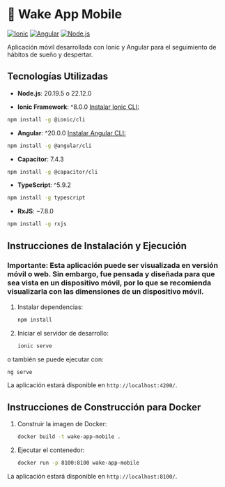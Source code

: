 # 🚀 Wake App Mobile

[![Ionic](https://img.shields.io/badge/Ionic-%E2%89%A58.0.0-3880FF?logo=ionic&logoColor=white)](https://ionicframework.com/)
[![Angular](https://img.shields.io/badge/Angular-%E2%89%A520.0.0-DD0031?logo=angular&logoColor=white)](https://angular.io/)
[![Node.js](https://img.shields.io/badge/Node.js-%E2%89%A514.0.0-339933?logo=node.js&logoColor=white)](https://nodejs.org/)


Aplicación móvil desarrollada con Ionic y Angular para el seguimiento de hábitos de sueño y despertar.

## Tecnologías Utilizadas
- **Node.js**: 20.19.5 o 22.12.0


- **Ionic Framework**: ^8.0.0 [Instalar Ionic CLI:](https://ionicframework.com/docs/intro/cli)
```bash
npm install -g @ionic/cli
```
- **Angular**: ^20.0.0 [Instalar Angular CLI:](https://angular.io/cli)
```bash
npm install -g @angular/cli
```
- **Capacitor**: 7.4.3
```bash
npm install -g @capacitor/cli
```
- **TypeScript**: ^5.9.2
```bash
npm install -g typescript
```
- **RxJS**: ~7.8.0
```bash
npm install -g rxjs
```

## Instrucciones de Instalación y Ejecución

### Importante: Esta aplicación puede ser visualizada en versión móvil o web. Sin embargo, fue pensada y diseñada para que sea vista en un dispositivo móvil, por lo que se recomienda visualizarla con las dimensiones de un dispositivo móvil.

1. Instalar dependencias:
   ```bash
   npm install
   ```

2. Iniciar el servidor de desarrollo:
   ```bash
   ionic serve
   ```
o también se puede ejecutar con:
```bash
ng serve
```

La aplicación estará disponible en `http://localhost:4200/`.

## Instrucciones de Construcción para Docker

1. Construir la imagen de Docker:
   ```bash
   docker build -t wake-app-mobile .
   ```

2. Ejecutar el contenedor:
   ```bash
   docker run -p 8100:8100 wake-app-mobile
   ```

La aplicación estará disponible en `http://localhost:8100/`.
